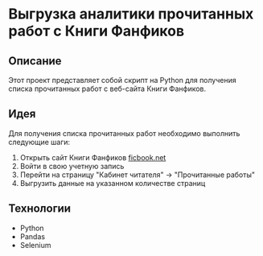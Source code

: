 # Выгрузка аналитики прочитанных работ с Книги Фанфиков

## Описание

Этот проект представляет собой скрипт на Python для получения списка прочитанных работ с веб-сайта Книги Фанфиков.

## Идея

Для получения списка прочитанных работ необходимо выполнить следующие шаги:

1. Открыть сайт Книги Фанфиков [ficbook.net](https://ficbook.net/)
2. Войти в свою учетную запись
3. Перейти на страницу "Кабинет читателя" -> "Прочитанные работы"
4. Выгрузить данные на указанном количестве страниц

## Технологии

- Python
- Pandas
- Selenium
